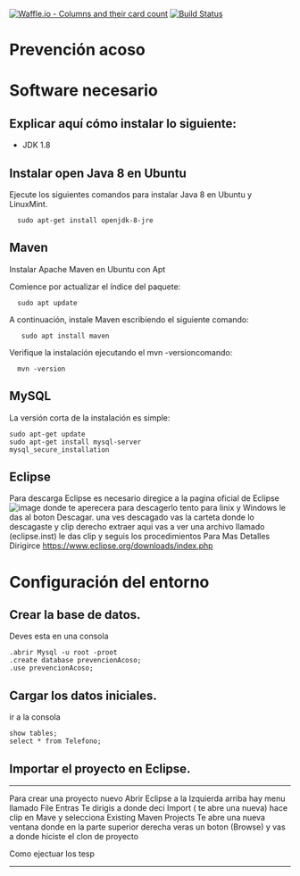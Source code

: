
[![Waffle.io - Columns and their card count](https://badge.waffle.io/NahuelM426/prevencion-acoso.svg?columns=backlog)](https://waffle.io/NahuelM426/prevencion-acoso)
[![Build Status](https://travis-ci.org/NahuelM426/prevencion-acoso.svg?branch=master)](https://travis-ci.org/NahuelM426/prevencion-acoso)

# Prevención acoso

# Software necesario

## Explicar aquí cómo instalar lo siguiente:
* JDK 1.8

## Instalar open Java 8 en Ubuntu
  Ejecute los siguientes comandos para instalar Java 8 en Ubuntu y LinuxMint.
  ``` 
    sudo apt-get install openjdk-8-jre
  ``` 

   
 
## Maven
  Instalar Apache Maven en Ubuntu con Apt
  
   Comience por actualizar el índice del paquete:
  ```  
    sudo apt update
  ``` 
  A continuación, instale Maven escribiendo el siguiente comando:
 ``` 
    sudo apt install maven
 ```  
  Verifique la instalación ejecutando el mvn -versioncomando:
  ``` 
    mvn -version
  ``` 


## MySQL
  La versión corta de la instalación es simple:
  ``` 
  sudo apt-get update
  sudo apt-get install mysql-server
  mysql_secure_installation
  ``` 
## Eclipse
  Para descarga Eclipse es necesario diregice a la pagina oficial de Eclipse
  ![image](https://user-images.githubusercontent.com/43456293/50297234-13aab380-045b-11e9-880e-423ab231ce2e.png)
  donde te aperecera para descagerlo tento para linix y Windows le das al boton Descagar.
  una ves descagado vas la carteta donde lo descagaste y clip derecho extraer aqui 
  vas a ver una archivo llamado (eclipse.inst) le das clip y seguis los procedimientos 
  Para Mas Detalles Dirigirce
  https://www.eclipse.org/downloads/index.php

# Configuración del entorno
## Crear la base de datos.
  Deves esta en una consola 
  ``` 
  .abrir Mysql -u root -proot
  .create database prevencionAcoso;
  .use prevencionAcoso;
  ``` 
## Cargar los datos iniciales.
 
  ir a la consola 
  ``` 
  show tables;
  select * from Telefono;
   ``` 
## Importar el proyecto en Eclipse.
  ---
  Para crear una proyecto nuevo
  Abrir Eclipse a la Izquierda arriba hay menu llamado File Entras 
  Te dirigis a donde deci Import ( te abre una nueva) hace clip en Mave y selecciona Existing Maven Projects
  Te abre una nueva ventana donde en la parte superior derecha veras un boton (Browse) y vas a donde hiciste el clon de         proyecto

  Como ejectuar los tesp
  
  --- 

